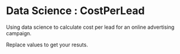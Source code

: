 # Data Science : CostPerLead
Using data science to calculate cost per lead for an online advertising campaign.

Replace values to get your resuts. 

